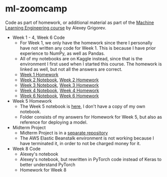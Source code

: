 # ml-zoomcamp
 Code as part of homework, or additional material as part of the [Machine Learning Engineering course](https://github.com/alexeygrigorev/mlbookcamp-code/tree/master/course-zoomcamp) by Alexey Grigorev.
- Week 1 - 4, Week 6 Code
	- For Week 1, we only have the homework since there I personally have not written any code for Week 1. This is because I have prior experience to NumPy, as well as Pandas. 
	- All of my notebooks are on Kaggle instead, since that is the environment I first used when I started this course. The homework is linked as well, but not all the answers are correct. 
	- [Week 1 Homework](https://www.kaggle.com/kwangyangchia/session-1-homework)
	- [Week 2 Notebook](https://www.kaggle.com/kwangyangchia/notebook-for-lesson-2-mle), [Week 2 Homework](https://www.kaggle.com/kwangyangchia/homework-2)
	- [Week 3 Notebook](https://www.kaggle.com/kwangyangchia/notebook-for-lesson-3-mle), [Week 3 Homework](https://www.kaggle.com/kwangyangchia/homework-3)
	- [Week 4 Notebook](https://www.kaggle.com/kwangyangchia/notebook-for-lesson-4-mle), [Week 4 Homework](https://www.kaggle.com/kwangyangchia/homework-4)
	- [Week 6 Notebook](https://www.kaggle.com/kwangyangchia/notebook-for-lesson-6-mle), [Week 6 Homework](https://www.kaggle.com/kwangyangchia/homework-6)
- Week 5 Homework
	- The Week 5 notebook is [here](https://github.com/alexeygrigorev/mlbookcamp-code/tree/master/course-zoomcamp/05-deployment/code), I don't have a copy of my own notebook.
	- Folder consists of my answers for Homework for Week 5, but also as reference for deploying a model.
- Midterm Project
	- Midterm Project is in a [separate repository](https://github.com/kwangyy/midterm-project)
	- The AWS Elastic Beanstalk environment is not working because I have terminated it, in order to not be charged money for it. 
- Week 8 Code
	- Alexey's notebook
	- Alexey's notebook, but rewritten in PyTorch code instead of Keras to better understand PyTorch
	- Homework for Week 8
